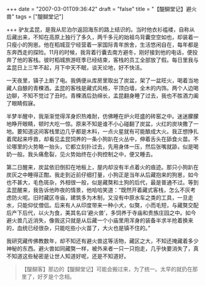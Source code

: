 +++
date = "2007-03-01T09:36:42"
draft = "false"
title = "【醍醐堂记】避火兽"
tags = ["醍醐堂记"]

+++
驴友孟昆，是我从尼泊尔返回海东的路上结识的。当时他衣衫褴褛，自称从后藏出来，不知在高原上独行了多久，两千多元的始祖鸟背囊空空如也，却装着一只瘦小的狗崽。他在稻城亚宁经营着一家国际青年旅舍，生活悠闲自在，每年都是东奔西走的探险。11月的时候，我背着行囊去南方避冬，刚好接到他的电话，便投奔了他的客栈。彼时稻城旅游旺季已经结束，客栈的员工全部放了假。每日里我与孟昆日上三竿不起，月下中天不眠，谈天论地，好不快活。

  
一天夜里，镇子上断了电。我俩便从库房里取出了炭盆，架了一盆旺火，喝着当地藏人自酿的青稞酒。孟昆的客栈是藏式风格，平顶白墙，全木的内饰。两个人边喝边聊，不知不觉过了丑时。青稞酒后劲绵长，孟昆翻身睡了过去，我也不胜酒力阖了眼睛假寐。

  
半梦半醒中，我渐渐觉得浑身炽热难耐，仿佛睡在炉火旺盛的砖窑之中。迷迷朦朦地睁开眼睛，顿时大吃一惊。原来不知是谁不小心碰翻了炭盆，火红的炭块撒了一地。要知道这间客栈里边几乎都是木料，一点火星就有可能酿成大火。我正想挣扎着爬起来呼救，却看见孟昆饲养的一条小狗趴在火丛中，伸着舌头在舔食火苗。不论哪里的火势略一抬头，它都立刻扑过去，先用身体一压，然后张嘴就舔，似是喝奶一般。我头痛愈裂，见火势始终在小狗控制之中，便又睡去。

  
第二日醒来，炭盆依旧倒扣在地板上，屋内却没有半点着火的痕迹。那只小狗趴在炭灰之中睡得正酣。我走到近前仔细打量，小狗正是当年从后藏抱来的狗崽，如今也不甚大，毛色斑杂，外相很一般，似是藏獒和土狗的后代，最是普通不过。等到孟昆醒来，我告诉他昨夜的情景，他哈哈笑道：“既然开着藏式客栈，怎么不灰考虑防火呢。旧时藏区寺庙，建筑多为木制，又没有中原水车之类的工具，一旦走水，只能仰仗僧侣。后来有人从印度带来一种小犬，似獒，小而毛短，与藏獒交配后产下后代，以火为食，美其名曰‘避火兽’，多饲养于寺庙和贵族庄园之中。如今避火兽几近消失，像我这只就是从后藏一个小庙里用浑身的装备半求半抢着换来的，血统已经很杂，只能吃些小火苗了，大火也是镇不住的。”
  
我研究藏传佛教数年，却不知还有避火兽这等活物，藏区之大，不知还掩藏着多少神秘的东西。避火兽如同藏獒一样，被外来者一只一只抱走，几乎快要消失了，真不知道这些秘密是让世人知道好呢，还是不知道好。


> 【醍醐客】那边的【醍醐堂记】可能会搬过来，为了统一。太早的就扔在那里了，好歹是个念相。